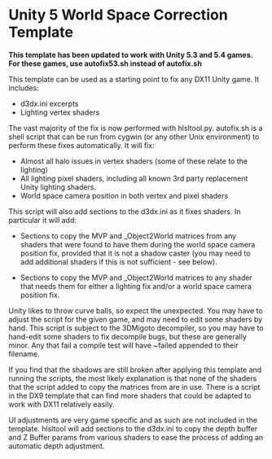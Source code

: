 Unity 5 World Space Correction Template
=======================================

**This template has been updated to work with Unity 5.3 and 5.4 games. For
these games, use autofix53.sh instead of autofix.sh**

This template can be used as a starting point to fix any DX11 Unity game. It
includes:

- d3dx.ini excerpts
- Lighting vertex shaders

The vast majority of the fix is now performed with hlsltool.py. autofix.sh is
a shell script that can be run from cygwin (or any other Unix environment) to
perform these fixes automatically. It will fix:

- Almost all halo issues in vertex shaders (some of these relate to the
  lighting)
- All lighting pixel shaders, including all known 3rd party replacement Unity
  lighting shaders.
- World space camera position in both vertex and pixel shaders

This script will also add sections to the d3dx.ini as it fixes shaders.  In
particular it will add:

- Sections to copy the MVP and \_Object2World matrices from any shaders that
  were found to have them during the world space camera position fix, provided
  that it is not a shadow caster (you may need to add additional shaders if
  this is not sufficient - see below).

- Sections to copy the MVP and \_Object2World matrices to any shader that needs
  them for either a lighting fix and/or a world space camera position fix.

Unity likes to throw curve balls, so expect the unexpected. You may have to
adjust the script for the given game, and may need to edit some shaders by
hand. This script is subject to the 3DMigoto decompiler, so you may have to
hand-edit some shaders to fix decompile bugs, but these are generally minor.
Any that fail a compile test will have ~failed appended to their filename.

If you find that the shadows are still broken after applying this template and
running the scripts, the most likely explanation is that none of the shaders
that the script added to copy the matrices from are in use. There is a script
in the DX9 template that can find more shaders that could be adapted to work
with DX11 relatively easily.

UI adjustments are very game specific and as such are not included in the
template. hlsltool will add sections to the d3dx.ini to copy the depth buffer
and Z Buffer params from various shaders to ease the process of adding an
automatic depth adjustment.
